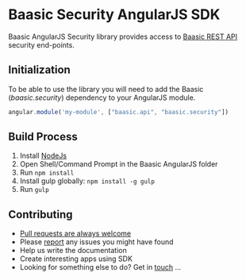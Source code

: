 # Baasic Security AngularJS SDK

Baasic AngularJS Security library provides access to [Baasic REST API](http://dev.baasic.com/api/reference/home) security end-points.

## Initialization

To be able to use the library you will need to add the Baasic (_baasic.security_) dependency to your AngularJS module.

```javascript
angular.module('my-module', ["baasic.api", "baasic.security"])
```

## Build Process

1. Install [NodeJs](http://nodejs.org/download/)
2. Open Shell/Command Prompt in the Baasic AngularJS folder
3. Run `npm install`
4. Install gulp globally: `npm install -g gulp`
5. Run `gulp`

## Contributing

* [Pull requests are always welcome](../../../baasic-sdk-angularjs/pulls)
* Please [report](../../../baasic-sdk-angularjs/issues) any issues you might  have found
* Help us write the documentation
* Create interesting apps using SDK
* Looking for something else to do? Get in <u>touch</u> ...
